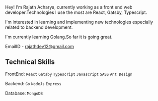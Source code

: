 Hey! I'm Rajath Acharya, currently working as a front end web developer.Technologies I use the most are React, Gatsby, Typescript.

I'm interested in learning and implementing new technologies especially related to backend development.

I'm currently learning Golang.So far it is going great.

EmailID - rajathdev12@gmail.com

Technical Skills
----

FrontEnd:  `React`  `Gatsby`  `Typescript`  `Javascript`  `SASS`  `Ant Design`

Backend:   `Go`  `NodeJs`  `Express`  

Database:  `MongoDB`


